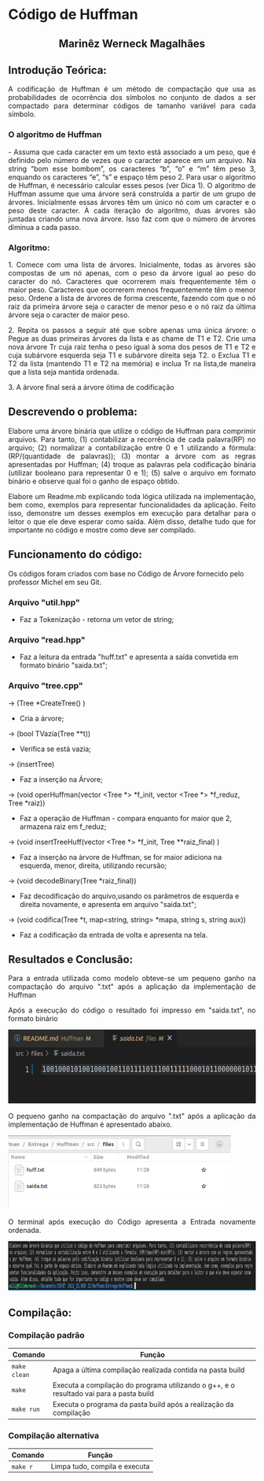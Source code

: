 # Código de Huffman
<h2 align="center"> Marinêz Werneck Magalhães </h2>
<p> <p>

## Introdução Teórica:
<p align="justify">
A codificação de Huffman é um método de compactação que usa as probabilidades de ocorrência dos símbolos no conjunto de dados a ser compactado para determinar códigos de tamanho variável para cada símbolo.
  
### O algoritmo de Huffman
  
<p align="justify">
- Assuma que cada caracter em um texto está associado a um peso, que é definido pelo número de vezes que o caracter aparece em um arquivo. Na string “bom esse bombom”, os caracteres “b”, “o” e “m” têm peso 3, enquando os caracteres “e”, “s” e espaço têm peso 2. Para usar o
algoritmo de Huffman, é necessário calcular esses pesos (ver Dica 1). O algoritmo de Huffman assume que uma árvore será construída a partir de um grupo de
árvores. Inicialmente essas árvores têm um único nó com um caracter e o peso deste caracter. À cada iteração do algoritmo, duas árvores são juntadas criando uma nova árvore. Isso faz com que o número de árvores diminua a cada passo.
  
### Algoritmo:
  
 <p align="justify">
1. Comece com uma lista de árvores. Inicialmente, todas as árvores são compostas de um nó
apenas, com o peso da árvore igual ao peso do caracter do nó. Caracteres que ocorrerem
mais frequentemente têm o maior peso. Caracteres que ocorrerem menos frequentemente
têm o menor peso. Ordene a lista de árvores de forma crescente, fazendo com que o nó
raiz da primeira árvore seja o caracter de menor peso e o nó raiz da última árvore seja o
caracter de maior peso.
 <p align="justify">
2. Repita os passos a seguir até que sobre apenas uma única árvore:
o Pegue as duas primeiras árvores da lista e as chame de T1 e T2. Crie uma nova
árvore Tr cuja raiz tenha o peso igual à soma dos pesos de T1 e T2 e cuja
subárvore esquerda seja T1 e subárvore direita seja T2.
o Exclua T1 e T2 da lista (mantendo T1 e T2 na memória) e inclua Tr na lista,de
maneira que a lista seja mantida ordenada.
 <p align="justify">
3. A árvore final será a árvore ótima de codificação

<p align="justify">


## Descrevendo o problema:
<p align="justify">
Elabore uma árvore binária que utilize o código de Huffman para comprimir arquivos. Para tanto, (1) contabilizar a recorrência de cada palavra(RP) no arquivo; (2) normalizar a contabilização entre 0 e 1 utilizando a fórmula: (RP/(quantidade de palavras)); (3) montar a árvore com as regras apresentadas por Huffman; (4) troque as palavras pela codificação binária (utilizar booleano para representar 0 e 1); (5) salve o arquivo em formato binário e observe qual foi o ganho de espaço obtido.
<p align="justify">
Elabore um Readme.mb explicando toda lógica utilizada na implementação, bem como, exemplos para representar funcionalidades da aplicação. Feito isso, demonstre um desses exemplos em execução para detalhar para o leitor o que ele deve esperar como saída. Além disso, detalhe tudo que for importante no código e mostre como deve ser compilado.

## Funcionamento do código:
<p align="justify">

Os códigos foram criados com base no Código de Árvore fornecido pelo professor Michel em seu Git.

### Arquivo "util.hpp"
- Faz a Tokenização - retorna um vetor de string;

### Arquivo "read.hpp"
- Faz a leitura da entrada "huff.txt" e apresenta a saída convetida em formato binário "saida.txt";

### Arquivo "tree.cpp"
-> (Tree *CreateTree() ) 
- Cria a árvore;

-> (bool TVazia(Tree **t))

- Verifica se está vazia;

-> (insertTree)
- Faz a inserção na Árvore;

-> (void operHuffman(vector <Tree *> *f_init, vector <Tree *> *f_reduz, Tree *raiz))
- Faz a operação de Huffman - compara enquanto for maior que 2, armazena raiz em f_reduz;

-> (void insertTreeHuff(vector <Tree *> *f_init, Tree **raiz_final) )
- Faz a inserção na àrvore de Huffman, se for maior adiciona na esquerda, menor, direita, utilizando recursão;

-> (void decodeBinary(Tree *raiz_final))
- Faz decodificação do arquivo,usando os parâmetros de esquerda e direita novamente, e apresenta em arquivo "saida.txt";

-> (void codifica(Tree *t, map<string, string> *mapa, string s, string aux))
- Faz a codificação da entrada de volta e apresenta na tela.



## Resultados e Conclusão:

<p align="justify">
Para a entrada utilizada como modelo obteve-se um pequeno ganho na compactação do arquivo ".txt" após a aplicação da implementação de Huffman
<p align="justify">
Após a execução do código o resultado foi impresso em "saida.txt", no formato binário
<p align="left">
  <img src="src/images/2.png" height = "150"></img>
</p>
<p align="justify">
O pequeno ganho na compactação do arquivo ".txt" após a aplicação da implementação de Huffman é apresentado abaixo.
<p align="left">
  <img src="src/images/3.png" height = "150"></img>
</p>
<p align="justify">
O terminal após execução do Código apresenta a Entrada novamente ordenada.
<p align="left">
  <img src="src/images/4.png" height = "100"></img>
</p>



## Compilação:

### Compilação padrão

| Comando | Função |
|---------| --------|
| `make clean` | Apaga a última compilação realizada contida na pasta build |
| `make` | Executa a compilação do programa utilizando o g++, e o resultado vai para a pasta build |
| `make run` | Executa o programa da pasta build após a realização da compilação |


### Compilação alternativa

| Comando | Função |
|---------| --------|
| `make r` | Limpa tudo, compila e executa |













